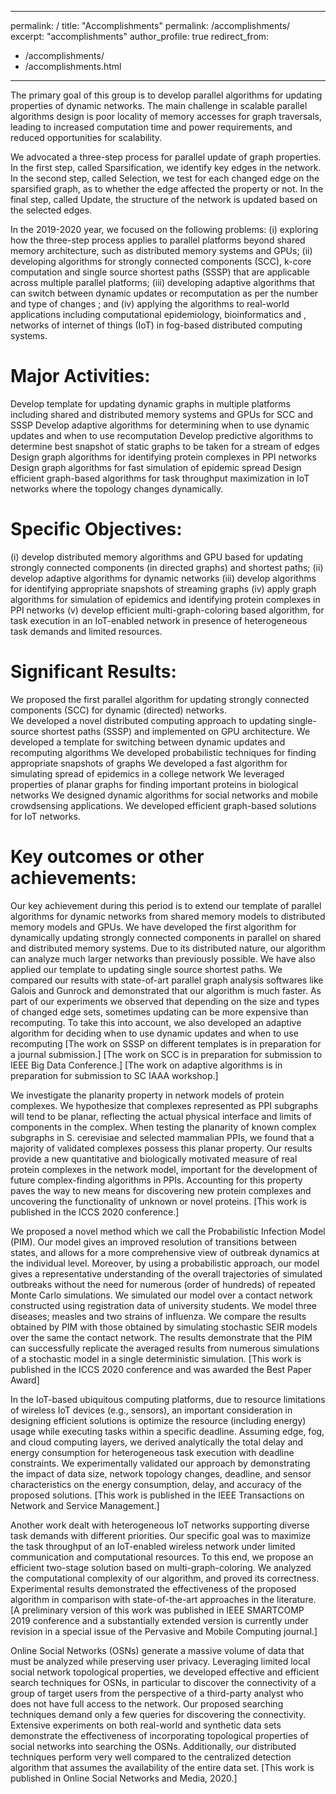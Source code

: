 
---
permalink: /
title: "Accomplishments"
permalink: /accomplishments/
excerpt: "accomplishments"
author_profile: true
redirect_from: 
  - /accomplishments/
  - /accomplishments.html
---

The primary goal of this group is to develop parallel algorithms for updating properties of dynamic networks. The main challenge in scalable parallel algorithms design is poor locality of memory accesses for graph traversals, leading to increased computation time and power requirements, and reduced opportunities for scalability. 

We advocated a three-step process for parallel update of graph properties. In the first step, called Sparsification, we identify key edges in the network. In the second step, called Selection, we test for each changed edge on the sparsified graph, as to whether the edge affected the property or not. In the final step, called Update, the structure of the network is updated based on the selected edges.
 
In the 2019-2020 year, we focused on the following problems: (i) exploring how the three-step process applies to parallel platforms beyond shared memory architecture, such as distributed memory systems and GPUs; (ii) developing algorithms for strongly connected components (SCC), k-core computation and single source shortest paths (SSSP) that are applicable across multiple parallel platforms; (iii) developing adaptive algorithms that can switch between  dynamic updates or recomputation as per the number and type of changes ; and (iv) applying the algorithms to real-world applications including computational epidemiology, bioinformatics and , networks of internet of things (IoT) in fog-based distributed computing systems.

Major Activities:  
======

Develop template for updating dynamic graphs in multiple platforms including shared and distributed memory systems and GPUs for SCC and SSSP
Develop adaptive algorithms for determining when to use dynamic updates and when to use recomputation
Develop predictive algorithms to determine best snapshot of static graphs to be taken for a stream of edges
Design graph algorithms for identifying protein complexes in PPI networks
Design graph algorithms for fast simulation of epidemic spread 
Design efficient graph-based algorithms for task throughput maximization in IoT networks where the topology changes dynamically.
 
Specific Objectives: 
======
(i) develop distributed memory algorithms and GPU based for updating strongly connected components (in directed graphs) and shortest paths;
(ii) develop adaptive algorithms for dynamic networks
(iii) develop  algorithms for identifying appropriate snapshots of streaming graphs
(iv) apply graph algorithms for simulation of epidemics and identifying protein complexes in PPI networks
(v) develop efficient multi-graph-coloring based algorithm, for task execution in an IoT-enabled network in presence of heterogeneous task demands and limited resources. 

Significant Results: 
======
We proposed the first parallel algorithm for updating strongly connected components (SCC) for dynamic (directed) networks.  
We developed a novel distributed computing approach to updating single-source shortest paths (SSSP) and implemented on GPU architecture.
We developed a template for switching between dynamic updates and recomputing algorithms
We  developed probabilistic techniques for finding appropriate snapshots of graphs
We developed a fast algorithm for simulating spread of epidemics in a college network
We leveraged properties of planar graphs for finding important proteins in biological networks
We designed dynamic algorithms for social networks and mobile crowdsensing applications.
We developed efficient graph-based solutions for IoT networks. 

Key outcomes or other achievements: 
======


Our key achievement during this period is to extend our template of parallel algorithms for dynamic networks from shared memory models to distributed memory models and GPUs. We have developed the first algorithm for dynamically updating strongly connected components in parallel on shared and distributed memory systems. Due to its distributed nature, our algorithm can analyze much larger networks than previously possible. We have also applied our template to updating single source shortest paths. We compared our results with state-of-art parallel graph analysis softwares like Galois and Gunrock and demonstrated that our algorithm is much faster.
As part of our experiments we observed that depending on the size and types of changed edge sets, sometimes updating can be more expensive than recomputing. To take this into account, we also developed an adaptive algorithm for deciding when to use dynamic updates and when to use recomputing
[The work on SSSP on different templates is in preparation for a journal submission.]
[The work on SCC is  in preparation for submission to IEEE Big Data Conference.]
[The work on adaptive algorithms is  in preparation for submission to SC IAAA workshop.]

We investigate the planarity property in network models of protein complexes. We hypothesize that complexes represented as PPI subgraphs will tend to be planar, reflecting the actual physical interface and limits of components in the complex. When testing the planarity of known complex subgraphs in S. cerevisiae and selected mammalian PPIs, we found that a majority of validated complexes possess this planar property. Our  results provide a new quantitative and biologically motivated measure of real protein complexes in the network model, important for the development of future complex-finding algorithms in PPIs. Accounting for this property paves the way to new means for discovering new protein complexes and uncovering the functionality of unknown or novel proteins.
[This work is published in the ICCS 2020 conference.]

We proposed a novel method which we call the Probabilistic Infection Model (PIM). Our model gives an improved resolution of transitions between states, and allows for a more comprehensive view of outbreak dynamics at the individual level. Moreover, by using a probabilistic approach, our model gives a representative understanding of the overall trajectories of simulated outbreaks without the need for numerous (order of hundreds) of repeated Monte Carlo simulations.
We simulated our model over a contact network constructed using registration data of university students. We model three diseases; measles and two strains of influenza. We compare the results obtained by PIM with those obtained by simulating stochastic SEIR models over the same the contact network. The results demonstrate that the PIM can successfully replicate the averaged results from numerous simulations of a stochastic model in a single deterministic simulation.
[This work is published in the ICCS 2020 conference and was awarded the Best Paper Award]


In the IoT-based ubiquitous computing platforms, due to resource limitations of wireless IoT devices (e.g., sensors), an important consideration in designing efficient solutions is optimize the resource (including energy) usage while executing tasks within a specific deadline. Assuming edge, fog, and cloud computing layers, we derived analytically the total delay and energy consumption for heterogeneous task execution with deadline constraints. We experimentally validated our approach by demonstrating the impact of data size, network topology changes, deadline, and sensor characteristics on the energy consumption, delay, and accuracy of the proposed solutions.
[This work is published in the IEEE Transactions on Network and Service Management.]

Another work dealt with heterogeneous IoT networks supporting diverse task demands with different priorities. Our specific goal was to maximize the task throughput of an IoT-enabled wireless network  under limited communication and computational resources. To this end, we propose an efficient two-stage solution based on multi-graph-coloring. We analyzed  the computational complexity of our algorithm, and proved its correctness. Experimental results demonstrated the effectiveness of the proposed algorithm in comparison with state-of-the-art approaches in the literature.
[A preliminary version of this work was published in IEEE SMARTCOMP 2019 conference and a substantially extended version is currently under revision in a special issue of  the Pervasive and Mobile Computing journal.] 

Online Social Networks (OSNs) generate a massive volume of data that must be analyzed while preserving user privacy. Leveraging limited local social network topological properties, we developed effective and efficient search techniques for OSNs, in particular to discover the connectivity of a group of target users from the perspective of a third-party analyst who does not have full access to the network. Our proposed searching techniques demand only a few queries for discovering the connectivity. Extensive experiments on both real-world and synthetic data sets demonstrate the effectiveness of incorporating topological properties of social networks into searching the OSNs. Additionally, our distributed techniques perform very well compared to the centralized detection algorithm that assumes the availability of the entire data set.
[This work is published in Online Social Networks and Media, 2020.]
